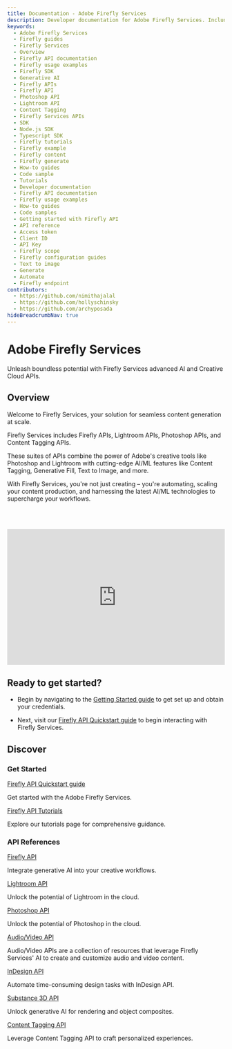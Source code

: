 ```yaml
---
title: Documentation - Adobe Firefly Services
description: Developer documentation for Adobe Firefly Services. Includes getting started guides, tutorials and SDK details.
keywords:
  - Adobe Firefly Services
  - Firefly guides
  - Firefly Services
  - Overview
  - Firefly API documentation
  - Firefly usage examples
  - Firefly SDK
  - Generative AI
  - Firefly APIs
  - Firefly API
  - Photoshop API
  - Lightroom API
  - Content Tagging
  - Firefly Services APIs
  - SDK
  - Node.js SDK
  - Typescript SDK
  - Firefly tutorials
  - Firefly example
  - Firefly content
  - Firefly generate
  - How-to guides  
  - Code sample
  - Tutorials
  - Developer documentation
  - Firefly API documentation
  - Firefly usage examples
  - How-to guides
  - Code samples
  - Getting started with Firefly API
  - API reference
  - Access token
  - Client ID
  - API Key
  - Firefly scope
  - Firefly configuration guides
  - Text to image
  - Generate
  - Automate
  - Firefly endpoint
contributors:
  - https://github.com/nimithajalal
  - https://github.com/hollyschinsky
  - https://github.com/archyposada
hideBreadcrumbNav: true
---
```


<Hero slots="heading, text" background="rgb(233, 80, 80)"/>

# Adobe Firefly Services

Unleash boundless potential with Firefly Services advanced AI and Creative Cloud APIs.

## Overview

Welcome to Firefly Services, your solution for seamless content generation at scale.

Firefly Services includes Firefly APIs, Lightroom APIs, Photoshop APIs, and Content Tagging APIs.

These suites of APIs combine the power of Adobe's creative tools like Photoshop and Lightroom with cutting-edge AI/ML features like Content Tagging, Generative Fill, Text to Image, and more.

With Firefly Services, you're not just creating – you're automating, scaling your content production, and harnessing the latest AI/ML technologies to supercharge your workflows.

<br/><br/>
<div style="display: flex; justify-content: center;"> <iframe width="560" height="315" src="https://adobe.ly/ffs-overview" title="Introduction to Adobe Express Add-ons" frameborder="0" allow="accelerometer; autoplay; clipboard-write; encrypted-media; gyroscope; picture-in-picture; web-share" allowfullscreen></iframe> </div>

## Ready to get started?

- Begin by navigating to the [Getting Started guide](./get-started.md) to get set up and obtain your credentials.

- Next, visit our [Firefly API Quickstart guide](../firefly-api/guides/index.md) to begin interacting with Firefly Services.

## Discover

<DiscoverBlock slots="heading, link, text"/>

### Get Started

[Firefly API Quickstart guide](../firefly-api/guides/index.md)

Get started with the Adobe Firefly Services.

<DiscoverBlock slots="link, text"/>

[Firefly API Tutorials](../firefly-api/guides/how-tos/firefly-generate-image-api-tutorial.md)

Explore our tutorials page for comprehensive guidance.

<DiscoverBlock slots="heading, link, text"/>

### API References

[Firefly API](../firefly-api/)

Integrate generative AI into your creative workflows.

<DiscoverBlock slots="link, text"/>

[Lightroom API](../lightroom/)

Unlock the potential of Lightroom in the cloud.

<DiscoverBlock slots="link, text"/>

[Photoshop API](../photoshop/)

Unlock the potential of Photoshop in the cloud.

<DiscoverBlock slots="link, text"/>

[Audio/Video API](../audio-video-api/)

Audio/Video APIs are a collection of resources that leverage Firefly Services' AI to create and customize audio and video content.

<DiscoverBlock slots="link, text"/>

[InDesign API](../indesign-apis/)

Automate time-consuming design tasks with InDesign API.

<DiscoverBlock slots="link, text"/>

[Substance 3D API](https://developer.adobe.com//firefly-services/docs/s3dapi/?aio_internal)

Unlock generative AI for rendering and object composites.

<DiscoverBlock slots="link, text"/>

[Content Tagging API](https://experienceleague.adobe.com/docs/experience-platform/intelligent-services/content-commerce-ai/overview.html)

Leverage Content Tagging API to craft personalized experiences.

<br/><br/><br/><br/>
